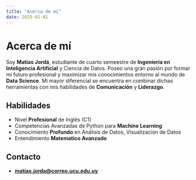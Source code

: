 ```yaml
---
title: "Acerca de mí"
date: 2025-01-01
---
```


# Acerca de mí

Soy **Matias Jordá**, estudiante de cuarto semeestre de **Ingeniería en Inteligencia Artificial** y Ciencia de Datos. Poseo una grán pasión por formar mi futuro profesional y maximizar mis conocimientos entorno al mundo de **Data Science**. Mi mayor diferencial se encuentra en combinar dichas herramientas con mis habilidades de **Comunicación** y **Liderazgo**.

## Habilidades
- Nivel **Profesional** de Inglés (C1)
- Competencias Avanzadas de Python para **Machine Learning**
- Conocimiento **Profundo** en Análisis de Datos, Visualización de Datos
- Entendimiento **Matematico Avanzado**

## Contacto
- **matias.jorda@correo.ucu.edu.uy**

